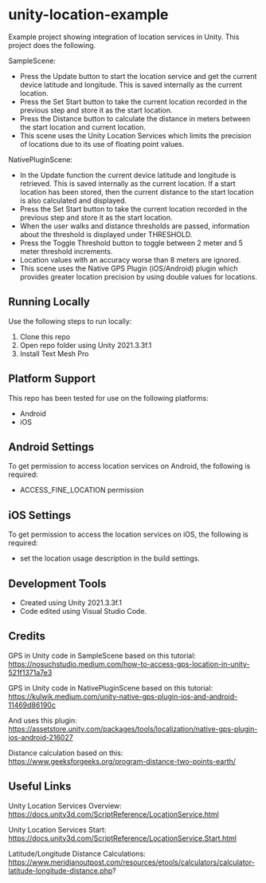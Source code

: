 # unity-location-example
Example project showing integration of location services in Unity. This project does the following.

SampleScene:
- Press the Update button to start the location service and get the current device latitude and longitude. This is saved internally as the current location.
- Press the Set Start button to take the current location recorded in the previous step and store it as the start location.
- Press the Distance button to calculate the distance in meters between the start location and current location.
- This scene uses the Unity Location Services which limits the precision of locations due to its use of floating point values.

NativePluginScene:
- In the Update function the current device latitude and longitude is retrieved. This is saved internally as the current location. If a start location has been stored, then the current distance to the start location is also calculated and displayed.
- Press the Set Start button to take the current location recorded in the previous step and store it as the start location.
- When the user walks and distance thresholds are passed, information about the threshold is displayed under THRESHOLD.
- Press the Toggle Threshold button to toggle between 2 meter and 5 meter threshold increments.
- Location values with an accuracy worse than 8 meters are ignored.
- This scene uses the Native GPS Plugin (iOS/Android) plugin which provides greater location precision by using double values for locations.

## Running Locally
Use the following steps to run locally:
1. Clone this repo
2. Open repo folder using Unity 2021.3.3f.1
3. Install Text Mesh Pro

## Platform Support
This repo has been tested for use on the following platforms:
- Android
- iOS

## Android Settings
To get permission to access location services on Android, the following is required:
- ACCESS_FINE_LOCATION permission

## iOS Settings
To get permission to access the location services on iOS, the following is required:
- set the location usage description in the build settings.

## Development Tools
- Created using Unity 2021.3.3f.1
- Code edited using Visual Studio Code.

## Credits
GPS in Unity code in SampleScene based on this tutorial:
https://nosuchstudio.medium.com/how-to-access-gps-location-in-unity-521f1371a7e3

GPS in Unity code in NativePluginScene based on this tutorial:
https://kulwik.medium.com/unity-native-gps-plugin-ios-and-android-11469d86190c

And uses this plugin:
https://assetstore.unity.com/packages/tools/localization/native-gps-plugin-ios-android-216027

Distance calculation based on this:
https://www.geeksforgeeks.org/program-distance-two-points-earth/



## Useful Links
Unity Location Services Overview:
https://docs.unity3d.com/ScriptReference/LocationService.html

Unity Location Services Start:
https://docs.unity3d.com/ScriptReference/LocationService.Start.html

Latitude/Longitude Distance Calculations:
https://www.meridianoutpost.com/resources/etools/calculators/calculator-latitude-longitude-distance.php?

